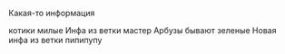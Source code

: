 Какая-то информация

котики милые 
Инфа из ветки мастер
Арбузы бывают зеленые
Новая инфа из ветки пипипупу